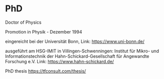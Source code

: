 # PhD

Doctor of Physics

Promotion in Physik - Dezember 1994

eingereicht bei der Universität Bonn, 
Link: https://www.uni-bonn.de/

ausgeführt am HSG-IMIT in Villingen-Schwenningen:
Institut für Mikro- und Informationstechnik der Hahn-Schickard-Gesellschaft für Angewandte Forschung e.V. 
Link: https://www.hahn-schickard.de/


PhD thesis 
https://tfconsult.com/thesis/

